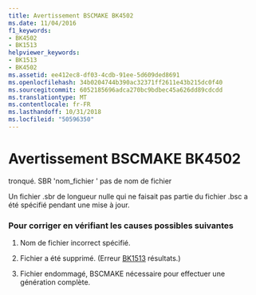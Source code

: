 ```yaml
---
title: Avertissement BSCMAKE BK4502
ms.date: 11/04/2016
f1_keywords:
- BK4502
- BK1513
helpviewer_keywords:
- BK1513
- BK4502
ms.assetid: ee412ec8-df03-4cdb-91ee-5d609ded8691
ms.openlocfilehash: 34b0204744b390ac32371ff2611e43b215dc0f40
ms.sourcegitcommit: 6052185696adca270bc9bdbec45a626dd89cdcdd
ms.translationtype: MT
ms.contentlocale: fr-FR
ms.lasthandoff: 10/31/2018
ms.locfileid: "50596350"
---
```

# <a name="bscmake-warning-bk4502"></a>Avertissement BSCMAKE BK4502

tronqué. SBR 'nom_fichier ' pas de nom de fichier

Un fichier .sbr de longueur nulle qui ne faisait pas partie du fichier .bsc a été spécifié pendant une mise à jour.

### <a name="to-fix-by-checking-the-following-possible-causes"></a>Pour corriger en vérifiant les causes possibles suivantes

1. Nom de fichier incorrect spécifié.

1. Fichier a été supprimé. (Erreur [BK1513](../../error-messages/tool-errors/bscmake-error-bk1513.md) résultats.)

1. Fichier endommagé, BSCMAKE nécessaire pour effectuer une génération complète.